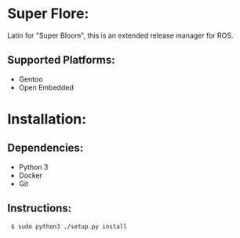 Super Flore:
=================
Latin for "Super Bloom", this is an extended release manager for
ROS.

Supported Platforms:
--------------------
 * Gentoo
 * Open Embedded

Installation:
=============

Dependencies:
--------------
 * Python 3
 * Docker
 * Git

Instructions:
-------------

```
 $ sudo python3 ./setup.py install
```
